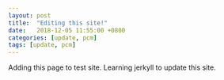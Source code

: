 ```yaml
---
layout: post
title:  "Editing this site!"
date:   2018-12-05 11:55:00 +0800
categories: [update, pcm]
tags: [update, pcm]
---
```

Adding this page to test site. Learning jerkyll to update this site.
